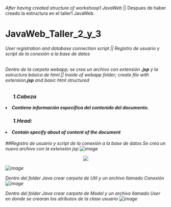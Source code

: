 <p><i>After having created structure of workshoop1 JavaWeb</i>  || Despues de haber creado la estructura en el taller1 JavaWeb.</p>

# JavaWeb_Taller_2_y_3

<h6><i>User registration and database connection script</i> || Registro de usuario y script de la conexión a la base de datos </h6>

<h6>Dentro de la carpeta webapp; se crea un archivo con extensión <strong>.jsp</strong> y la estructura básica de html.||
    <i>Inside of webapp folder;  create file with extension<strong>.jsp</strong> and basic html structured </h6>
    
<h4>
    <ul><h3>1.Cabeza</h3></ul>
        <li><b>Contiene información especifica del contenido del documento.</b></li>
     <strong>
         <ul><h3>1.Head:</h3></ul>
        <li>Contain specify about of content of the document</li>
     </strong>
       
</h4>
  
  <p align="center"><img="https://user-images.githubusercontent.com/128232148/236694481-6ad3a602-3850-4747-a506-2b2a1bb88f75.png"></p>


##Registro de usuario y script de la conexión a la base de datos
Se crea un nuevo archivo con la extensión jsp 
![image](https://user-images.githubusercontent.com/128232148/236692495-c04bb193-58ca-4e37-92a3-f3d8a77b3363.png)

<p align="center">
  <img src="https://user-images.githubusercontent.com/128232148/236692560-233e2319-355b-464c-b218-f1a41f3a55b6.png" />
</p>

![image](https://user-images.githubusercontent.com/128232148/236692510-b9ce1773-329f-4ee1-b1b4-a16817aca87f.png)
    
Dentro del folder Java crear carpeta de Util y un archivo llamado Conexión
![image](https://user-images.githubusercontent.com/128232148/236695904-96dd4704-1258-4339-a197-18ff546980e1.png)
    
Dentro del folder Java crear carpeta de Model y un archivo llamado User en donde se crearan los atributos de la clase usuario
 ![image](https://user-images.githubusercontent.com/128232148/236695990-72cfb225-27a3-4839-bc9b-ae2a06fa83d4.png)
 
   




